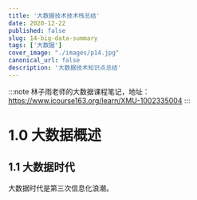 ```yaml
---
title: '大数据技术技术栈总结'
date: 2020-12-22
published: false
slug: 14-big-data-summary
tags: ['大数据']
cover_image: "./images/p14.jpg"
canonical_url: false
description: '大数据技术知识点总结'
---
```


:::note
林子雨老师的大数据课程笔记，地址：https://www.icourse163.org/learn/XMU-1002335004
:::

# 1.0 大数据概述

## 1.1 大数据时代

大数据时代是第三次信息化浪潮。